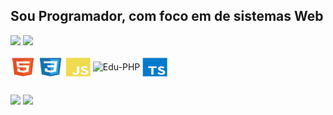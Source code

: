## Sou Programador, com foco em de sistemas Web

<div>
  <a href=""https://github.com/eduardo-domingos></a>
  <img heigth="180em" src="https://github-readme-stats.vercel.app/api?username=eduardo-domingos&show_icons=true&theme=dark#gh-dark-mode-only">
  <img heigth="180em" src="https://github-readme-stats.vercel.app/api/top-langs/?username=eduardo-domingos&layout=compact">
</div>

<div style="display: inline_block"><br>
  <img align="center" alt="Edu-HTML" height="30" width="40" src="https://raw.githubusercontent.com/devicons/devicon/master/icons/html5/html5-original.svg">
  <img align="center" alt="Edu-CSS" height="30" width="40" src="https://raw.githubusercontent.com/devicons/devicon/master/icons/css3/css3-original.svg">
  <img align="center" alt="Edu-Js" height="30" width="40" src="https://raw.githubusercontent.com/devicons/devicon/master/icons/javascript/javascript-plain.svg">
  <img align="center" alt="Edu-PHP" height="30" width="40" src="https://raw.githubusercontent.com/devicons/devicon/master/icons/typescript/php-plain.svg">
  <img align="center" alt="Edu-Ts" height="30" width="40" src="https://raw.githubusercontent.com/devicons/devicon/master/icons/typescript/typescript-plain.svg">
</div>
  
  ##
 
<div>
  <a href = "mailto:eduardodomingos2077@gmail.com"><img src="https://img.shields.io/badge/-Gmail-%23333?style=for-the-badge&logo=gmail&logoColor=white" target="_blank"></a>
  <a href="https://br.linkedin.com/in/eduardo-domingos-0063ba206" target="_blank"><img src="https://img.shields.io/badge/-LinkedIn-%230077B5?style=for-the-badge&logo=linkedin&logoColor=white" target="_blank"></a> 
</div>
